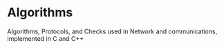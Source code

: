 # Algorithms
Algorithms, Protocols, and Checks used in Network and communications, implemented in C and C++
